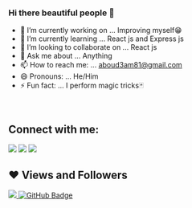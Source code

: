 ### Hi there beautiful people 👋

- 🔭 I’m currently working on ... Improving myself😁
- 🌱 I’m currently learning ... React js and Express js
- 👯 I’m looking to collaborate on ... React js
- 💬 Ask me about ... Anything
- 📫 How to reach me: ... aboud3am81@gmail.com
- 😄 Pronouns: ... He/Him
- ⚡ Fun fact: ... I perform magic tricks🃏
<br/>

## Connect with me:
<p align="left">

<a href = "https://www.linkedin.com/in/abdulaziz-mahmoud-723a19122"><img src="https://img.icons8.com/fluent/48/000000/linkedin.png"/></a>
<a href = "https://twitter.com/@aboud3am81"><img src="https://img.icons8.com/fluent/48/000000/twitter.png"/></a>
<a href = "https://www.instagram.com/aboud3am81/"><img src="https://img.icons8.com/fluent/48/000000/instagram-new.png"/></a>
</p>

## ❤ Views and Followers
<a href="https://github.com/Meghna-DAS/github-profile-views-counter">
    <img src="https://komarev.com/ghpvc/?username=azeez1776">
</a>
<a href="https://github.com/azeez1776?tab=followers"><img src="https://img.shields.io/github/followers/azeez1776?label=Followers&style=social" alt="GitHub Badge"></a>
